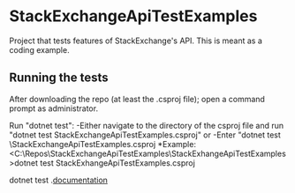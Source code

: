 # StackExchangeApiTestExamples

Project that tests features of StackExchange's API.  This is meant as a coding example.

## Running the tests

After downloading the repo (at least the .csproj file); open a command prompt as administrator.

Run "dotnet test":
-Either navigate to the directory of the csproj file and run "dotnet test StackExchangeApiTestExamples.csproj"
or
-Enter "dotnet test <directory>\StackExchangeApiTestExamples.csproj
 *Example:
<C:\Repos\StackExchangeApiTestExamples\StackExhangeApiTestExamples>dotnet test StackExhangeApiTestExamples.csproj
  
dotnet test .[documentation](https://docs.microsoft.com/en-ca/dotnet/core/tools/dotnet-test?tabs=netcore2x)

